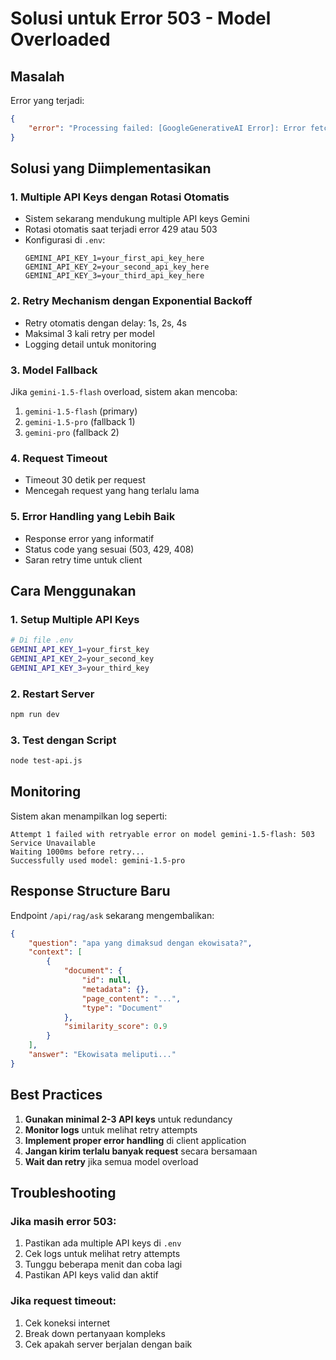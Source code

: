 # Solusi untuk Error 503 - Model Overloaded

## Masalah
Error yang terjadi:
```json
{
    "error": "Processing failed: [GoogleGenerativeAI Error]: Error fetching from https://generativelanguage.googleapis.com/v1/models/gemini-1.5-flash:generateContent: [503 Service Unavailable] The model is overloaded. Please try again later."
}
```

## Solusi yang Diimplementasikan

### 1. Multiple API Keys dengan Rotasi Otomatis
- Sistem sekarang mendukung multiple API keys Gemini
- Rotasi otomatis saat terjadi error 429 atau 503
- Konfigurasi di `.env`:
  ```
  GEMINI_API_KEY_1=your_first_api_key_here
  GEMINI_API_KEY_2=your_second_api_key_here
  GEMINI_API_KEY_3=your_third_api_key_here
  ```

### 2. Retry Mechanism dengan Exponential Backoff
- Retry otomatis dengan delay: 1s, 2s, 4s
- Maksimal 3 kali retry per model
- Logging detail untuk monitoring

### 3. Model Fallback
Jika `gemini-1.5-flash` overload, sistem akan mencoba:
1. `gemini-1.5-flash` (primary)
2. `gemini-1.5-pro` (fallback 1)
3. `gemini-pro` (fallback 2)

### 4. Request Timeout
- Timeout 30 detik per request
- Mencegah request yang hang terlalu lama

### 5. Error Handling yang Lebih Baik
- Response error yang informatif
- Status code yang sesuai (503, 429, 408)
- Saran retry time untuk client

## Cara Menggunakan

### 1. Setup Multiple API Keys
```bash
# Di file .env
GEMINI_API_KEY_1=your_first_key
GEMINI_API_KEY_2=your_second_key
GEMINI_API_KEY_3=your_third_key
```

### 2. Restart Server
```bash
npm run dev
```

### 3. Test dengan Script
```bash
node test-api.js
```

## Monitoring

Sistem akan menampilkan log seperti:
```
Attempt 1 failed with retryable error on model gemini-1.5-flash: 503 Service Unavailable
Waiting 1000ms before retry...
Successfully used model: gemini-1.5-pro
```

## Response Structure Baru

Endpoint `/api/rag/ask` sekarang mengembalikan:
```json
{
    "question": "apa yang dimaksud dengan ekowisata?",
    "context": [
        {
            "document": {
                "id": null,
                "metadata": {},
                "page_content": "...",
                "type": "Document"
            },
            "similarity_score": 0.9
        }
    ],
    "answer": "Ekowisata meliputi..."
}
```

## Best Practices

1. **Gunakan minimal 2-3 API keys** untuk redundancy
2. **Monitor logs** untuk melihat retry attempts
3. **Implement proper error handling** di client application
4. **Jangan kirim terlalu banyak request** secara bersamaan
5. **Wait dan retry** jika semua model overload

## Troubleshooting

### Jika masih error 503:
1. Pastikan ada multiple API keys di `.env`
2. Cek logs untuk melihat retry attempts
3. Tunggu beberapa menit dan coba lagi
4. Pastikan API keys valid dan aktif

### Jika request timeout:
1. Cek koneksi internet
2. Break down pertanyaan kompleks
3. Cek apakah server berjalan dengan baik 